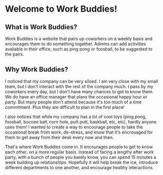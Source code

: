# Welcome to Work Buddies!


## What is Work Buddies?
Work Buddies is a website that pairs up coworkers on a weekly basis and encourages them to do something together. Admins can add activities avaliable in their office, such as ping pong or foosball, to be suggested to the pairs. 

## Why Work Buddies?
I noticed that my company can be very siloed. I am very close with my small team, but I don't interact with the rest of the company much. I pass by my coworkers every day, but I don't have many chances to get to know them. We do have an office manager that plans the occasional happy hour or party. But many people don't attend because it's too much of a time commitment. Plus they are difficult to plan in the first place!

I also notices that while my company has a lot of cool toys (ping pong, foosball, boccee ball, corn hole, putt putt, baskball, etc, etc), hardly anyone uses them! I wanted to create a way to encourage people to take the occasional break from work, de-stress, and know that it's encrouaged for them to get away from their desk every now and then.


That's where Work Buddies come in. It encourages people to get to know each other, on a more regular basis. Instead of facing a lengthy after work party, with a bunch of people you barely know, you can spend 15 minutes a week building up relationships. Hopefully it will help break the ice, introduce different departments to one another, and encourage healthy interactions. 

